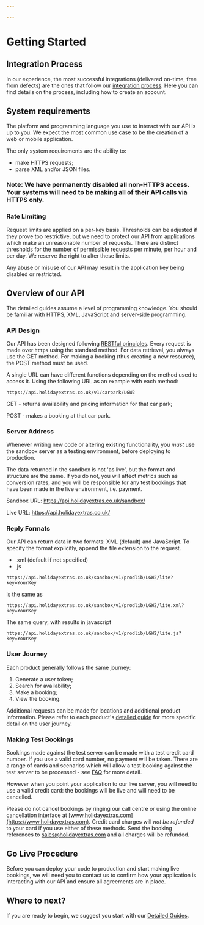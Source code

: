 ```yaml
---

---
```


#  Getting Started

## Integration Process

In our experience, the most successful integrations (delivered on-time, free from defects) are the ones that follow our [integration process](/integration_process). Here you can find details on the process, including how to create an account.

## System requirements

The platform and programming language you use to interact with our API is up to you. We expect the most common use case to be the creation of a web or mobile application.

The only system requirements are the ability to:

*  make HTTPS requests;
*  parse XML and/or JSON files.

### Note: We have permanently disabled all non-HTTPS access. Your systems will need to be making all of their API calls via HTTPS only.

### Rate Limiting

Request limits are applied on a per-key basis. Thresholds can be adjusted if they prove too restrictive, but we need to protect our API from applications which make an unreasonable number of requests. There are distinct thresholds for the number of permissible requests per minute, per hour and per day. We reserve the right to alter these limits.

Any abuse or misuse of our API may result in the application key being disabled or restricted.

## Overview of our API

The detailed guides assume a level of programming knowledge. You should be familiar with HTTPS, XML, JavaScript and server-side programming.

### API Design

Our API has been designed following [RESTful principles](https://en.wikipedia.org/wiki/Representational_state_transfer). Every request is made over `https` using the standard method. For data retrieval, you always use the GET method. For making a booking (thus creating a new resource), the POST method must be used.

A single URL can have different functions depending on the method used to access it. Using the following URL as an example with each method:

```
https://api.holidayextras.co.uk/v1/carpark/LGW2
```

GET - returns availability and pricing information for that car park;

POST -  makes a booking at that car park.

### Server Address

Whenever writing new code or altering existing functionality, you *must* use the sandbox server as a testing environment, before deploying to production.

The data returned  in the sandbox is not 'as live', but the format and structure are the same. If you do not, you will affect metrics such as conversion rates, and you will be responsible for any test bookings that have been made in the live environment, i.e. payment.

Sandbox URL: https://api.holidayextras.co.uk/sandbox/

Live URL: https://api.holidayextras.co.uk/


### Reply Formats

Our API can return data in two formats: XML (default) and JavaScript. To specify the format explicitly, append the file extension to the request.

*  .xml (default if not specified)
*  .js

```
https://api.holidayextras.co.uk/sandbox/v1/prodlib/LGW2/lite?key=YourKey
```

is the same as

```
https://api.holidayextras.co.uk/sandbox/v1/prodlib/LGW2/lite.xml?key=YourKey
```

The same query, with results in javascript

```
https://api.holidayextras.co.uk/sandbox/v1/prodlib/LGW2/lite.js?key=YourKey
```

### User Journey

Each product generally follows the same journey:

1. Generate a user token;
2. Search for availability;
3. Make a booking;
4. View the booking.

Additional requests can be made for locations and additional product information. Please refer to each product's [detailed guide](/hxapi/) for more specific detail on the user journey.

### Making Test Bookings

Bookings made against the test server can be made with a test credit card number. If you use a valid card number, no payment will be taken. There are a range of cards and scenarios which will allow a test booking against the test server to be processed - see [FAQ](/faq#test-credit-cards) for more detail.

However when you point your application to our live server, you will need to use a valid credit card: the bookings will be live and will need to be cancelled.

Please do not cancel bookings by ringing our call centre or using the online cancellation interface at [www.holidayextras.com](https://www.holidayextras.com). Credit card charges will *not be refunded* to your card if you use either of these methods. Send the booking references to <sales@holidayextras.com> and all charges will be refunded.

## Go Live Procedure

Before you can deploy your code to production and start making live bookings, we will need you to contact us to confirm how your application is interacting with our API and ensure all agreements are in place.

## Where to next?

If you are ready to begin, we suggest you start with our [Detailed Guides](/hxapi/).
